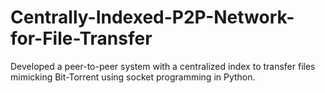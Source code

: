 # Centrally-Indexed-P2P-Network-for-File-Transfer
Developed a peer-to-peer system with a centralized index to transfer files mimicking Bit-Torrent using socket programming in Python.
